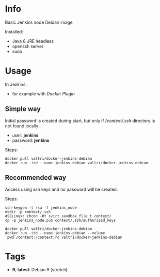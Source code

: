 # Info

Basic Jenkins node Debian image

Installed:

* Java 8 JRE headless
* openssh server
* sudo

# Usage

In Jenkins:

* for example with *Docker Plugin*

## Simple way

Initial password is created during start, but only if */context/.ssh* directory is not found locally:

* user: **jenkins**
* password: **jenkins**

Steps:

    docker pull valtri/docker-jenkins-debian
    docker run -itd --name jenkins-debian valtri/docker-jenkins-debian

## Recommended way

Access using ssh keys and no password will be created.

Steps:

	ssh-keygen -t rsa -f jenkins_node
	mkdir -p context/.ssh
	#SELinux: chcon -Rt svirt_sandbox_file_t context/
	cp -p jenkins_node.pub context/.ssh/authorized_keys

    docker pull valtri/docker-jenkins-debian
    docker run -itd --name jenkins-debian --volume `pwd`/context:/context:ro valtri/docker-jenkins-debian

# Tags

* **9**, **latest**: Debian 9 (stretch)
